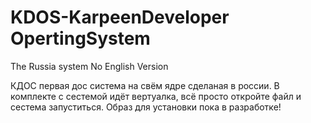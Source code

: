 # KDOS-KarpeenDeveloper OpertingSystem
The Russia system
No English Version

КДОС первая дос система на свём ядре сделаная в россии.
В комплекте с сестемой идёт вертуалка, всё просто откройте файл
и сестема запуститься. Образ для установки пока в разработке!
